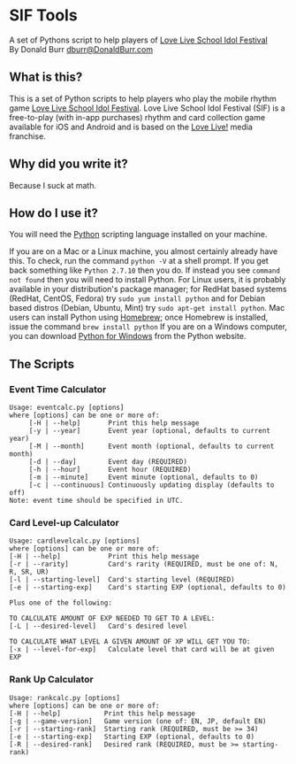 # SIF Tools
A set of Pythons script to help players of [Love Live School Idol Festival](http://www.school-fes.klabgames.net)  
By Donald Burr <dburr@DonaldBurr.com>

## What is this?

This is a set of Python scripts to help players who play the mobile rhythm game [Love Live School Idol Festival](http://www.school-fes.klabgames.net).
Love Live School Idol Festival (SIF) is a free-to-play (with in-app purchases) rhythm and card collection game available for iOS and Android
and is based on the [Love Live!](http://www.lovelive-anime.jp/worldwide/) media franchise.

## Why did you write it?

Because I suck at math.

## How do I use it?

You will need the [Python](https://www.python.org) scripting language installed on your machine.

If you are on a Mac or a Linux machine, you almost certainly already have this. To check, run the command `python -V` at a shell prompt. If you get back something like `Python 2.7.10` then you do. If instead you see `command not found` then you will need to install Python. For Linux users, it is probably available in your distribution's package manager; for RedHat based systems (RedHat, CentOS, Fedora) try `sudo yum install python` and for Debian based distros (Debian, Ubuntu, Mint) try `sudo apt-get install python`. Mac users can install Python using [Homebrew](http://brew.sh); once Homebrew is installed, issue the command `brew install python` If you are on a Windows computer, you can download [Python for Windows](https://www.python.org/downloads/windows/) from the Python website.

## The Scripts

### Event Time Calculator

```
Usage: eventcalc.py [options]
where [options] can be one or more of:
     [-H | --help]       Print this help message
     [-y | --year]       Event year (optional, defaults to current year)
     [-M | --month]      Event month (optional, defaults to current month)
     [-d | --day]        Event day (REQUIRED)
     [-h | --hour]       Event hour (REQUIRED)
     [-m | --minute]     Event minute (optional, defaults to 0)
     [-c | --continuous] Continuously updating display (defaults to off)
Note: event time should be specified in UTC.
```

### Card Level-up Calculator

```
Usage: cardlevelcalc.py [options]
where [options] can be one or more of:
[-H | --help]            Print this help message
[-r | --rarity]          Card's rarity (REQUIRED, must be one of: N, R, SR, UR)
[-l | --starting-level]  Card's starting level (REQUIRED)
[-e | --starting-exp]    Card's starting EXP (optional, defaults to 0)

Plus one of the following:

TO CALCULATE AMOUNT OF EXP NEEDED TO GET TO A LEVEL:
[-L | --desired-level]   Card's desired level

TO CALCULATE WHAT LEVEL A GIVEN AMOUNT OF XP WILL GET YOU TO:
[-x | --level-for-exp]   Calculate level that card will be at given EXP
```

### Rank Up Calculator

```
Usage: rankcalc.py [options]
where [options] can be one or more of:
[-H | --help]           Print this help message
[-g | --game-version]   Game version (one of: EN, JP, default EN)
[-r | --starting-rank]  Starting rank (REQUIRED, must be >= 34)
[-e | --starting-exp]   Starting EXP (optional, defaults to 0)
[-R | --desired-rank]   Desired rank (REQUIRED, must be >= starting-rank)
```